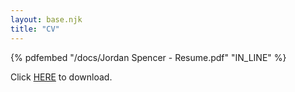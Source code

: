 ```yaml
---
layout: base.njk
title: "CV"
---
```

<div class="pdf" title="Embedded resume PDF">{% pdfembed "/docs/Jordan Spencer - Resume.pdf" "IN_LINE" %}</div>

Click <a title="Download resume PDF" download="Jordan Spencer - Resume.pdf" href="/docs/Jordan Spencer - Resume.pdf">HERE</a> to download.